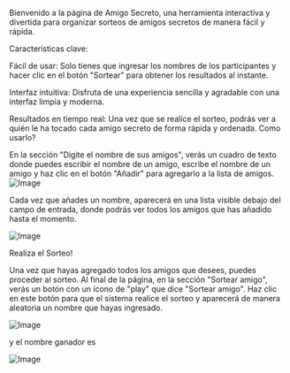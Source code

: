 Bienvenido a la página de Amigo Secreto, una herramienta interactiva y divertida para organizar sorteos de amigos secretos de manera fácil y rápida.

Características clave:

Fácil de usar: Solo tienes que ingresar los nombres de los participantes y hacer clic en el botón "Sortear" para obtener los resultados al instante.

Interfaz intuitiva: Disfruta de una experiencia sencilla y agradable con una interfaz limpia y moderna.

Resultados en tiempo real: Una vez que se realice el sorteo, podrás ver a quién le ha tocado cada amigo secreto de forma rápida y ordenada.
Como usarlo?

En la sección "Digite el nombre de sus amigos", verás un cuadro de texto donde puedes escribir el nombre de un amigo, escribe el nombre de un amigo y haz clic en el botón "Añadir" para agregarlo a la lista de amigos.
![Image](https://github.com/user-attachments/assets/00b387c0-29c9-402b-a5a3-338109f39b9a)


Cada vez que añades un nombre, aparecerá en una lista visible debajo del campo de entrada, donde podrás ver todos los amigos que has añadido hasta el momento.

![Image](https://github.com/user-attachments/assets/e02a7e04-5709-46cf-b739-ab7e56fd06ed)

Realiza el Sorteo!

Una vez que hayas agregado todos los amigos que desees, puedes proceder al sorteo. Al final de la página, en la sección "Sortear amigo", verás un botón con un ícono de "play" que dice "Sortear amigo".
Haz clic en este botón para que el sistema realice el sorteo y aparecerá de manera aleatoria un nombre que hayas ingresado.

![Image](https://github.com/user-attachments/assets/d1067470-fb84-43b4-9e17-b7585d13072c)

y el nombre ganador es

![Image](https://github.com/user-attachments/assets/09b27543-bbd0-4a04-9afa-19a9367d3bb4)
